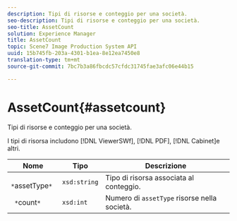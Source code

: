 ```yaml
---
description: Tipi di risorse e conteggio per una società.
seo-description: Tipi di risorse e conteggio per una società.
seo-title: AssetCount
solution: Experience Manager
title: AssetCount
topic: Scene7 Image Production System API
uuid: 15b745fb-203a-4301-b1ea-8e12ea7450e8
translation-type: tm+mt
source-git-commit: 7bc7b3a86fbcdc57cfdc31745fae3afc06e44b15

---
```



# AssetCount{#assetcount}

Tipi di risorse e conteggio per una società.

I tipi di risorsa includono [!DNL ViewerSWf], [!DNL PDF], [!DNL Cabinet]e altri.

| Nome | Tipo | Descrizione |
|---|---|---|
| ` *`assetType`*` | `xsd:string` | Tipo di risorsa associata al conteggio. |
| ` *`count`*` | `xsd:int` | Numero di `assetType` risorse nella società. |

